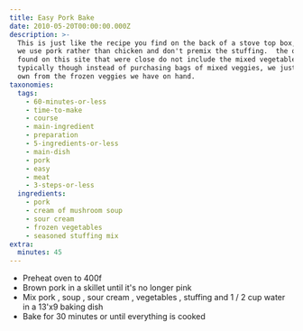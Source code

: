 ```yaml
---
title: Easy Pork Bake
date: 2010-05-20T00:00:00.000Z
description: >-
  This is just like the recipe you find on the back of a stove top box, except
  we use pork rather than chicken and don't premix the stuffing.  the others i
  found on this site that were close do not include the mixed vegetables. 
  typically though instead of purchasing bags of mixed veggies, we just mix our
  own from the frozen veggies we have on hand.
taxonomies:
  tags:
    - 60-minutes-or-less
    - time-to-make
    - course
    - main-ingredient
    - preparation
    - 5-ingredients-or-less
    - main-dish
    - pork
    - easy
    - meat
    - 3-steps-or-less
  ingredients:
    - pork
    - cream of mushroom soup
    - sour cream
    - frozen vegetables
    - seasoned stuffing mix
extra:
  minutes: 45
---
```

 - Preheat oven to 400f
 - Brown pork in a skillet until it's no longer pink
 - Mix pork , soup , sour cream , vegetables , stuffing and 1 / 2 cup water in a 13'x9 baking dish
 - Bake for 30 minutes or until everything is cooked
